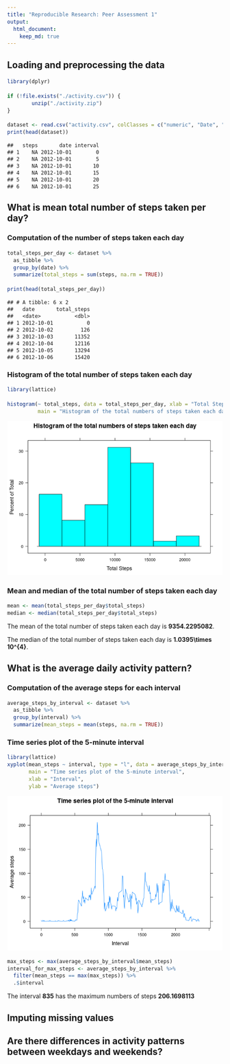 ```yaml
---
title: "Reproducible Research: Peer Assessment 1"
output: 
  html_document:
    keep_md: true
---
```





## Loading and preprocessing the data

```r
library(dplyr)

if (!file.exists("./activity.csv")) {
        unzip("./activity.zip")
}

dataset <- read.csv("activity.csv", colClasses = c("numeric", "Date", "numeric"))
print(head(dataset))
```

```
##   steps       date interval
## 1    NA 2012-10-01        0
## 2    NA 2012-10-01        5
## 3    NA 2012-10-01       10
## 4    NA 2012-10-01       15
## 5    NA 2012-10-01       20
## 6    NA 2012-10-01       25
```



## What is mean total number of steps taken per day?

### Computation of the number of steps taken each day


```r
total_steps_per_day <- dataset %>%
  as_tibble %>%
  group_by(date) %>%
  summarize(total_steps = sum(steps, na.rm = TRUE))

print(head(total_steps_per_day))
```

```
## # A tibble: 6 x 2
##   date       total_steps
##   <date>           <dbl>
## 1 2012-10-01           0
## 2 2012-10-02         126
## 3 2012-10-03       11352
## 4 2012-10-04       12116
## 5 2012-10-05       13294
## 6 2012-10-06       15420
```

### Histogram of the total number of steps taken each day


```r
library(lattice)

histogram(~ total_steps, data = total_steps_per_day, xlab = "Total Steps",
          main = "Histogram of the total numbers of steps taken each day")
```

![](PA1_template_files/figure-html/unnamed-chunk-3-1.png)<!-- -->

### Mean and median of the total number of steps taken each day


```r
mean <- mean(total_steps_per_day$total_steps)
median <- median(total_steps_per_day$total_steps)
```
The mean of the total number of steps taken each day is **9354.2295082**.

The median of the total number of steps taken each day is **1.0395\times 10^{4}**.

## What is the average daily activity pattern?

### Computation of the average steps for each interval


```r
average_steps_by_interval <- dataset %>%
  as_tibble %>%
  group_by(interval) %>%
  summarize(mean_steps = mean(steps, na.rm = TRUE))
```

### Time series plot of the 5-minute interval

```r
library(lattice)
xyplot(mean_steps ~ interval, type = "l", data = average_steps_by_interval,
       main = "Time series plot of the 5-minute interval",
       xlab = "Interval",
       ylab = "Average steps")
```

![](PA1_template_files/figure-html/unnamed-chunk-6-1.png)<!-- -->


```r
max_steps <- max(average_steps_by_interval$mean_steps)
interval_for_max_steps <- average_steps_by_interval %>%
  filter(mean_steps == max(max_steps)) %>%
  .$interval
```

The interval **835** has the maximum numbers of steps **206.1698113**

## Imputing missing values



## Are there differences in activity patterns between weekdays and weekends?

